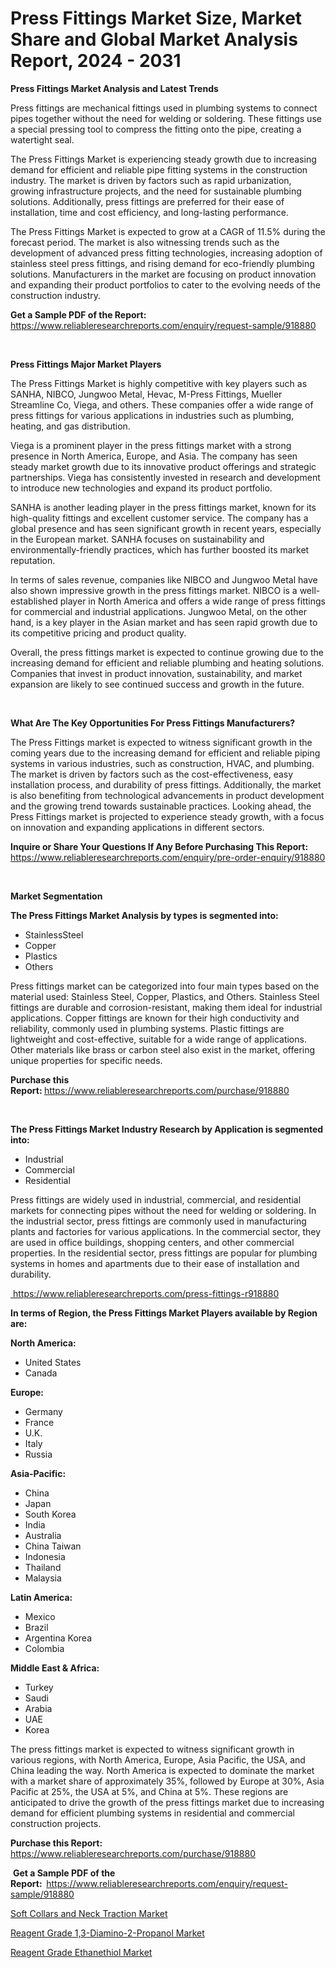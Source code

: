 <p><h1>Press Fittings Market Size, Market Share and Global Market Analysis Report, 2024 - 2031</h1></p><p><strong>Press Fittings Market Analysis and Latest Trends</strong></p>
<p><p>Press fittings are mechanical fittings used in plumbing systems to connect pipes together without the need for welding or soldering. These fittings use a special pressing tool to compress the fitting onto the pipe, creating a watertight seal.</p><p>The Press Fittings Market is experiencing steady growth due to increasing demand for efficient and reliable pipe fitting systems in the construction industry. The market is driven by factors such as rapid urbanization, growing infrastructure projects, and the need for sustainable plumbing solutions. Additionally, press fittings are preferred for their ease of installation, time and cost efficiency, and long-lasting performance.</p><p>The Press Fittings Market is expected to grow at a CAGR of 11.5% during the forecast period. The market is also witnessing trends such as the development of advanced press fitting technologies, increasing adoption of stainless steel press fittings, and rising demand for eco-friendly plumbing solutions. Manufacturers in the market are focusing on product innovation and expanding their product portfolios to cater to the evolving needs of the construction industry.</p></p>
<p><strong>Get a Sample PDF of the Report:&nbsp;</strong> <a href="https://www.reliableresearchreports.com/enquiry/request-sample/918880">https://www.reliableresearchreports.com/enquiry/request-sample/918880</a></p>
<p>&nbsp;</p>
<p><strong>Press Fittings Major Market Players</strong></p>
<p><p>The Press Fittings Market is highly competitive with key players such as SANHA, NIBCO, Jungwoo Metal, Hevac, M-Press Fittings, Mueller Streamline Co, Viega, and others. These companies offer a wide range of press fittings for various applications in industries such as plumbing, heating, and gas distribution.</p><p>Viega is a prominent player in the press fittings market with a strong presence in North America, Europe, and Asia. The company has seen steady market growth due to its innovative product offerings and strategic partnerships. Viega has consistently invested in research and development to introduce new technologies and expand its product portfolio.</p><p>SANHA is another leading player in the press fittings market, known for its high-quality fittings and excellent customer service. The company has a global presence and has seen significant growth in recent years, especially in the European market. SANHA focuses on sustainability and environmentally-friendly practices, which has further boosted its market reputation.</p><p>In terms of sales revenue, companies like NIBCO and Jungwoo Metal have also shown impressive growth in the press fittings market. NIBCO is a well-established player in North America and offers a wide range of press fittings for commercial and industrial applications. Jungwoo Metal, on the other hand, is a key player in the Asian market and has seen rapid growth due to its competitive pricing and product quality.</p><p>Overall, the press fittings market is expected to continue growing due to the increasing demand for efficient and reliable plumbing and heating solutions. Companies that invest in product innovation, sustainability, and market expansion are likely to see continued success and growth in the future.</p></p>
<p>&nbsp;</p>
<p><strong>What Are The Key Opportunities For Press Fittings Manufacturers?</strong></p>
<p><p>The Press Fittings market is expected to witness significant growth in the coming years due to the increasing demand for efficient and reliable piping systems in various industries, such as construction, HVAC, and plumbing. The market is driven by factors such as the cost-effectiveness, easy installation process, and durability of press fittings. Additionally, the market is also benefiting from technological advancements in product development and the growing trend towards sustainable practices. Looking ahead, the Press Fittings market is projected to experience steady growth, with a focus on innovation and expanding applications in different sectors.</p></p>
<p><strong>Inquire or Share Your Questions If Any Before Purchasing This Report:</strong> <a href="https://www.reliableresearchreports.com/enquiry/pre-order-enquiry/918880">https://www.reliableresearchreports.com/enquiry/pre-order-enquiry/918880</a></p>
<p>&nbsp;</p>
<p><strong>Market Segmentation</strong></p>
<p><strong>The Press Fittings Market Analysis by types is segmented into:</strong></p>
<p><ul><li>StainlessSteel</li><li>Copper</li><li>Plastics</li><li>Others</li></ul></p>
<p><p>Press fittings market can be categorized into four main types based on the material used: Stainless Steel, Copper, Plastics, and Others. Stainless Steel fittings are durable and corrosion-resistant, making them ideal for industrial applications. Copper fittings are known for their high conductivity and reliability, commonly used in plumbing systems. Plastic fittings are lightweight and cost-effective, suitable for a wide range of applications. Other materials like brass or carbon steel also exist in the market, offering unique properties for specific needs.</p></p>
<p><strong>Purchase this Report:&nbsp;</strong><a href="https://www.reliableresearchreports.com/purchase/918880">https://www.reliableresearchreports.com/purchase/918880</a></p>
<p>&nbsp;</p>
<p><strong>The Press Fittings Market Industry Research by Application is segmented into:</strong></p>
<p><ul><li>Industrial</li><li>Commercial</li><li>Residential</li></ul></p>
<p><p>Press fittings are widely used in industrial, commercial, and residential markets for connecting pipes without the need for welding or soldering. In the industrial sector, press fittings are commonly used in manufacturing plants and factories for various applications. In the commercial sector, they are used in office buildings, shopping centers, and other commercial properties. In the residential sector, press fittings are popular for plumbing systems in homes and apartments due to their ease of installation and durability.</p></p>
<p><a href="https://www.reliableresearchreports.com/press-fittings-r918880">&nbsp;https://www.reliableresearchreports.com/press-fittings-r918880</a></p>
<p><strong>In terms of Region, the Press Fittings Market Players available by Region are:</strong></p>
<p>
    <p> <strong> North America: </strong>
        <ul>
            <li>United States</li>
            <li>Canada</li>
        </ul>
        </p> 
    <p> <strong> Europe: </strong>
        <ul>
            <li>Germany</li>
            <li>France</li>
            <li>U.K.</li>
            <li>Italy</li>
            <li>Russia</li>
        </ul>
        </p> 
    <p> <strong> Asia-Pacific: </strong>
        <ul>
            <li>China</li>
            <li>Japan</li>
            <li>South Korea</li>
            <li>India</li>
            <li>Australia</li>
            <li>China Taiwan</li>
            <li>Indonesia</li>
            <li>Thailand</li>
            <li>Malaysia</li>
        </ul>
        </p> 
    <p> <strong> Latin America: </strong>
        <ul>
            <li>Mexico</li>
            <li>Brazil</li>
            <li>Argentina Korea</li>
            <li>Colombia</li>
        </ul>
        </p> 
    <p> <strong> Middle East & Africa: </strong>
        <ul>
            <li>Turkey</li>
            <li>Saudi</li>
            <li>Arabia</li>
            <li>UAE</li>
            <li>Korea</li>
        </ul>
    </p>
    </p>
<p><p>The press fittings market is expected to witness significant growth in various regions, with North America, Europe, Asia Pacific, the USA, and China leading the way. North America is expected to dominate the market with a market share of approximately 35%, followed by Europe at 30%, Asia Pacific at 25%, the USA at 5%, and China at 5%. These regions are anticipated to drive the growth of the press fittings market due to increasing demand for efficient plumbing systems in residential and commercial construction projects.</p></p>
<p><strong>Purchase this Report: </strong><a href="https://www.reliableresearchreports.com/purchase/918880">https://www.reliableresearchreports.com/purchase/918880</a></p>
<p>&nbsp;<strong>Get a Sample PDF of the Report:&nbsp;&nbsp;</strong><a href="https://www.reliableresearchreports.com/enquiry/request-sample/918880">https://www.reliableresearchreports.com/enquiry/request-sample/918880</a></p>
<p><strong></strong></p>
<p><p><a href="https://github.com/Whitneyboyettebo9kiw7yr13/Market-Research-Report-List-3/blob/main/soft-collars-and-neck-traction-market.md">Soft Collars and Neck Traction Market</a></p><p><a href="https://github.com/sonuprakash1/Market-Research-Report-List-3/blob/main/reagent-grade-13-diamino-2-propanol-market.md">Reagent Grade 1,3-Diamino-2-Propanol Market</a></p><p><a href="https://github.com/jhcraigie/Market-Research-Report-List-4/blob/main/reagent-grade-ethanethiol-market.md">Reagent Grade Ethanethiol Market</a></p></p>